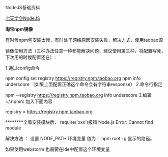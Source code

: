NodeJS基础资料

[七天学会NodeJS](http://www.cnblogs.com/cbscan/articles/3826461.html)




****淘宝npm镜像****

有时候npm包安装太慢，有时处于网络原因安装失败，解决方式，使用taobao源

镜像使用方法（三种办法任意一种都能解决问题，建议使用第三种，将配置写死，下次用的时候配置还在）:

1.通过config命令

npm config set registry https://registry.npm.taobao.org 
npm info underscore （如果上面配置正确这个命令会有字符串response）
2.命令行指定

npm --registry https://registry.npm.taobao.org info underscore 
3.编辑 ~/.npmrc 加入下面内容

registry = https://registry.npm.taobao.org

********全局安装模块后， require('xxx')报错 Node.js Error: Cannot find module 

解决方法 ： 设置 NODE_PATH 环境变量 值为： npm root -g 显示的路径。

如果使用webstorm 也需要在ide中配置这个环境变量
